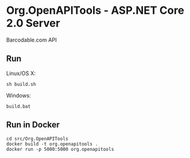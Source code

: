 # Org.OpenAPITools - ASP.NET Core 2.0 Server

Barcodable.com API

## Run

Linux/OS X:

```
sh build.sh
```

Windows:

```
build.bat
```

## Run in Docker

```
cd src/Org.OpenAPITools
docker build -t org.openapitools .
docker run -p 5000:5000 org.openapitools
```
